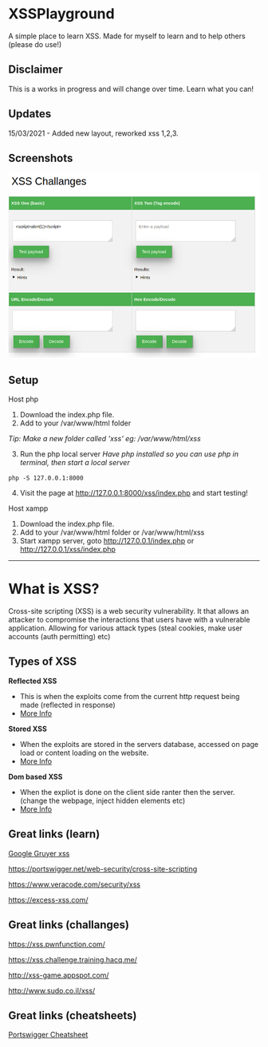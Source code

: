 # XSSPlayground

A simple place to learn XSS.
Made for myself to learn and to help others (please do use!)

## Disclaimer

This is a works in progress and will change over time. Learn what you can! 

## Updates

15/03/2021 - Added new layout, reworked xss 1,2,3.

## Screenshots

![](/assets/xss.png)

## Setup

Host php

1. Download the index.php file.
2. Add to your /var/www/html folder

*Tip: Make a new folder called 'xss' eg: /var/www/html/xss*

3. Run the php local server
*Have php installed so you can use php in terminal, then start a local server*

```
php -S 127.0.0.1:8000
```

4. Visit the page at http://127.0.0.1:8000/xss/index.php and start testing! 

Host xampp

1. Download the index.php file.
2. Add to your /var/www/html folder or /var/www/html/xss
3. Start xampp server, goto http://127.0.0.1/index.php or http://127.0.0.1/xss/index.php

---

# What is XSS?

Cross-site scripting (XSS) is a web security vulnerability. It that allows an attacker to compromise the interactions that users have with a vulnerable application. Allowing for various attack types (steal cookies, make user accounts (auth permitting) etc)

## Types of XSS

**Reflected XSS**

- This is when the exploits come from the current http request being made (reflected in response)
- [More Info](https://portswigger.net/web-security/cross-site-scripting/reflected)
 

**Stored XSS**

- When the exploits are stored in the servers database, accessed on page load or content loading on the website. 
- [More Info](https://portswigger.net/web-security/cross-site-scripting/stored)


**Dom based XSS**

- When the expliot is done on the client side ranter then the server. (change the webpage, inject hidden elements etc)
- [More Info](https://portswigger.net/web-security/cross-site-scripting/dom-based)

    
    
## Great links (learn)

[Google Gruyer xss](http://google-gruyere.appspot.com/)

https://portswigger.net/web-security/cross-site-scripting

https://www.veracode.com/security/xss

https://excess-xss.com/


## Great links (challanges)

https://xss.pwnfunction.com/

https://xss.challenge.training.hacq.me/

http://xss-game.appspot.com/

http://www.sudo.co.il/xss/

## Great links (cheatsheets)

[Portswigger Cheatsheet](https://portswigger.net/web-security/cross-site-scripting/cheat-sheet)
